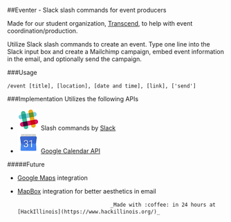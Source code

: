 ##Eventer - Slack slash commands for event producers

Made for our student organization, [Transcend](http://transcend.engineering "Transcend"), to help with event coordination/production.

Utilize Slack slash commands to create an event. Type one line into the Slack input box and create a Mailchimp campaign, embed event information in the email, and optionally send the campaign. 

###Usage
```
/event [title], [location], [date and time], [link], ['send']
```



###Implementation
Utilizes the following APIs

* ![Slash Commands](https://github.com/mfix22/event_bot/raw/master/img/slack_50.png "Slack Slash Commands") Slash commands by [Slack](slack.com "Slack")
* ![Google Calendar API](https://github.com/mfix22/event_bot/raw/master/img/calendar_50.png "Google Calendar API") [Google Calendar API](https://developers.google.com/google-apps/calendar/)

#####Future
+ [Google Maps](https://developers.google.com/maps/) integration
+ [MapBox](https://www.mapbox.com/developers/) integration for better aesthetics in email




                                    _Made with :coffee: in 24 hours at [HackIllinois](https://www.hackillinois.org/)_
